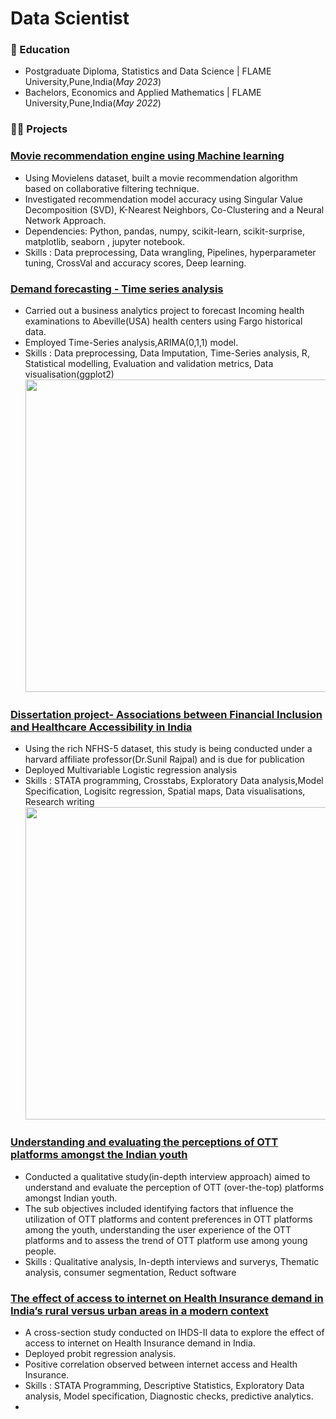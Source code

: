 # Data Scientist

### 🧠 Education
- Postgraduate Diploma, Statistics and Data Science | FLAME University,Pune,India(_May 2023_)
- Bachelors, Economics and Applied Mathematics | FLAME University,Pune,India(_May 2022_)

### 👩‍💻 Projects

### [Movie recommendation engine using Machine learning](https://github.com/kasidonepalli/Movie_recommendation_ML)
- Using Movielens dataset, built a movie recommendation algorithm based on collaborative filtering technique.
- Investigated recommendation model accuracy using Singular Value Decomposition (SVD), K-Nearest Neighbors, Co-Clustering and a Neural Network Approach.
- Dependencies: Python, pandas, numpy, scikit-learn, scikit-surprise, matplotlib, seaborn , jupyter notebook.
- Skills : Data preprocessing, Data wrangling, Pipelines, hyperparameter tuning, CrossVal and accuracy scores, Deep learning.

### [Demand forecasting - Time series analysis]()
- Carried out a business analytics project to forecast Incoming health examinations to Abeville(USA) health centers using Fargo historical data.
- Employed Time-Series analysis,ARIMA(0,1,1) model.
- Skills : Data preprocessing, Data Imputation, Time-Series analysis, R, Statistical modelling, Evaluation and validation metrics, Data visualisation\(ggplot2\)
  <img src="https://github.com/kasidonepalli/portfolio/blob/main/fargodemand.png" width="500">

### [Dissertation project- Associations between Financial Inclusion and Healthcare Accessibility in India]()
- Using the rich NFHS-5 dataset, this study is being conducted under a harvard affiliate professor(Dr.Sunil Rajpal) and is due for publication
- Deployed Multivariable Logistic regression analysis
- Skills : STATA programming, Crosstabs, Exploratory Data analysis,Model Specification, Logisitc regression, Spatial maps, Data visualisations, Research writing
  <img src="" width="500">


### [Understanding and evaluating the perceptions of OTT platforms amongst the Indian youth]()
  - Conducted a qualitative study(in-depth interview approach) aimed to understand and evaluate the perception of OTT (over-the-top) platforms amongst Indian youth.
  - The sub objectives included identifying factors that influence the utilization of OTT platforms and content preferences in OTT platforms among the youth, understanding the user experience of the OTT platforms and to assess the trend of OTT platform use among young people.
  - Skills : Qualitative analysis, In-depth interviews and surverys, Thematic analysis, consumer segmentation, Reduct software

### [The effect of access to internet on Health Insurance demand in India’s rural versus urban areas in a modern context]()
- A cross-section study conducted on IHDS-II data to explore the effect of access to internet on Health Insurance demand in India.
- Deployed probit regression analysis.
- Positive correlation observed between internet access and Health Insurance.
- Skills : STATA Programming, Descriptive Statistics, Exploratory Data analysis, Model specification, Diagnostic checks, predictive analytics.
- 


  



  
    
